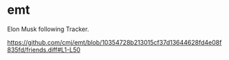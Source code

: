 # emt
Elon Musk following Tracker.

https://github.com/cmj/emt/blob/10354728b213015cf37d13644628fd4e08f835fd/friends.diff#L1-L50
